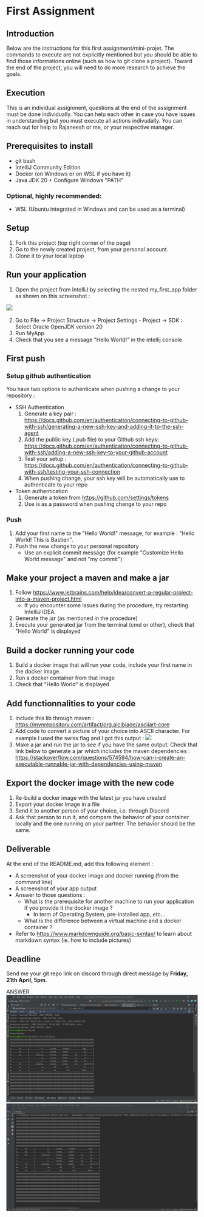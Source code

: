 # First Assignment

## Introduction
Below are the instructions for this first assignment/mini-projet. The commands to execute are not explicitly mentioned but you should be able to find those informations online (such as how to git clone a project). Toward the end of the project, you will need to do more research to achieve the goals.

## Execution
This is an individual assignment, questions at the end of the assignment must be done individually. You can help each other in case you have issues in understanding but you must execute all actions indivudally.
You can reach out for help to Rajaneesh or me, or your respective manager.

## Prerequisites to install
- git bash
- IntelliJ Community Edition
- Docker (on Windows or on WSL if you have it)
- Java JDK 20 + Configure Windows "PATH"

### Optional, highly recommended:
- WSL (Ubuntu integrated in Windows and can be used as a terminal)

## Setup
1. Fork this project (top right corner of the page)
2. Go to the newly created project, from your personal account.
3. Clone it to your local laptop

## Run your application
1. Open the project from IntelliJ by selecting the nested my_first_app folder as shown on this screenshot :

![](doc/project_location.png)

2. Go to File -> Project Structure -> Project Settings - Project -> SDK : Select Oracle OpenJDK version 20
3. Run MyApp
3. Check that you see a message "Hello World!" in the intellij console

## First push
### Setup github authentication 
You have two options to authenticate when pushing a change to your repository :
- SSH Authentication
    1. Generate a key pair : https://docs.github.com/en/authentication/connecting-to-github-with-ssh/generating-a-new-ssh-key-and-adding-it-to-the-ssh-agent
    2. Add the public key (.pub file) to your Github ssh keys: https://docs.github.com/en/authentication/connecting-to-github-with-ssh/adding-a-new-ssh-key-to-your-github-account
    3. Test your setup : https://docs.github.com/en/authentication/connecting-to-github-with-ssh/testing-your-ssh-connection
    4. When pushing change, your ssh key will be automatically use to authenticate to your repo
- Token authentication
    1. Generate a token from https://github.com/settings/tokens
    2. Use is as a password when pushing change to your repo
### Push
1. Add your first name to the "Hello World!" message, for example : "Hello World! This is Bastien".
2. Push the new change to your personal repository
    - Use an explicit commit message (for example "Customize Hello World message" and not "my commit")

## Make your project a maven and make a jar
1. Follow https://www.jetbrains.com/help/idea/convert-a-regular-project-into-a-maven-project.html
    - If you encounter some issues during the procedure, try restarting IntelliJ IDEA.
2. Generate the jar (as mentioned in the procedure)
2. Execute your generated jar from the terminal (cmd or other), check that "Hello World" is displayed

 ## Build a docker running your code
 1. Build a docker image that will run your code, include your first name in the docker image.
 2. Run a docker container from that image
 3. Check that "Hello World" is displayed

## Add functionnalities to your code
1. Include this lib through maven : https://mvnrepository.com/artifact/org.alcibiade/asciiart-core
2. Add code to convert a picture of your choice into ASCII character. For example I used the swiss flag and I got this output :
![](doc/sample_ascii_art_from_picture.png)
3. Make a jar and run the jar to see if you have the same output. Check that link below to generate a jar which includes the maven dependencies :
 https://stackoverflow.com/questions/574594/how-can-i-create-an-executable-runnable-jar-with-dependencies-using-maven

 ## Export the docker image with the new code
 1. Re-build a docker image with the latest jar you have created
 2. Export your docker image in a file
 3. Send it to another person of your choice, i.e. through Discord
 4. Ask that person to run it, and compare the behavior of your container locally and the one running on your partner. The behavior should be the same.

 ## Deliverable
 At the end of the README.md, add this following element :
 - A screenshot of your docker image and docker running (from the command line)
 - A screenshot of your app output
 - Answer to those questions :
    - What is the prerequisite for another machine to run your application if you provide it the docker image ?
        - In term of Operating System, pre-installed app, etc...
    - What is the difference between a virtual machine and a docker container ?
- Refer to https://www.markdownguide.org/basic-syntax/ to learn about markdown syntax (ie. how to include pictures)
## Deadline
Send me your git repo link on discord through direct message by **Friday, 21th April, 5pm**.


ANSWER
![](DOC//docker.png)
![](doc//myapp.png)
